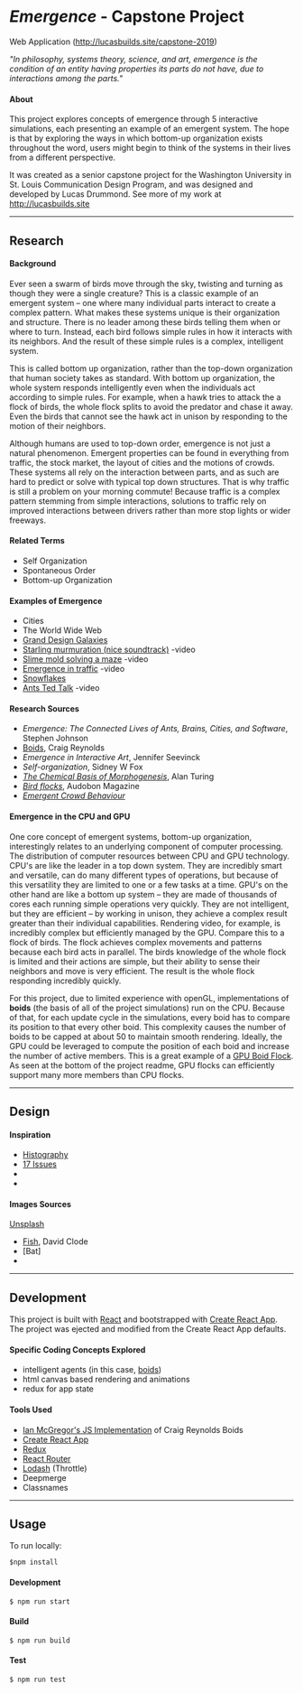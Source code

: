 
# *Emergence* - Capstone Project
Web Application (http://lucasbuilds.site/capstone-2019)


*"In philosophy, systems theory, science, and art, emergence is the condition of an entity having properties its parts do not have, due to interactions among the parts."*


#### About

This project explores concepts of emergence through 5 interactive simulations, each presenting an example of an emergent system. The hope is that by exploring the ways in which bottom-up organization exists throughout the word, users might begin to think of the systems in their lives from a different perspective.  

It was created as a senior capstone project for the Washington University in St. Louis Communication Design Program, and was designed and developed by Lucas Drummond. See more of my work at http://lucasbuilds.site


***


## Research

#### Background

Ever seen a swarm of birds move through the sky, twisting and turning as though they were a single creature? This is a classic example of an emergent system – one where many individual parts interact to create a complex pattern. What makes these systems unique is their organization and structure. There is no leader among these birds telling them when or where to turn. Instead, each bird follows simple rules in how it interacts with its neighbors. And the result of these simple rules is a complex, intelligent system. 

This is called bottom up organization, rather than the top-down organization that human society takes as standard. With bottom up organization, the whole system responds intelligently even when the individuals act according to simple rules. For example, when a hawk tries to attack the a flock of birds, the whole flock splits to avoid the predator and chase it away. Even the birds that cannot see the hawk act in unison by responding to the motion of their neighbors. 

Although humans are used to top-down order, emergence is not just a natural phenomenon. Emergent properties can be found in everything from traffic, the stock market, the layout of cities and the motions of crowds. These systems all rely on the interaction between parts, and as such are hard to predict or solve with typical top down structures. That is why traffic is still a problem on your morning commute! Because traffic is a complex pattern stemming from simple interactions, solutions to traffic rely on improved interactions between drivers rather than more stop lights or wider freeways. 


#### Related Terms

- Self Organization
- Spontaneous Order
- Bottom-up Organization

#### Examples of Emergence

- Cities
- The World Wide Web
- [Grand Design Galaxies](https://en.wikipedia.org/wiki/Grand_design_spiral_galaxy)
- [Starling murmuration (nice soundtrack)](https://www.youtube.com/watch?v=eakKfY5aHmY) -video 
- [Slime mold solving a maze](https://www.youtube.com/watch?v=5UfMU9TsoEM) -video
- [Emergence in traffic](https://www.youtube.com/watch?v=7wm-pZp_mi0) -video
- [Snowflakes](https://en.wikipedia.org/wiki/Emergence#/media/File:SnowflakesWilsonBentley.jpg)
- [Ants Ted Talk](https://www.ted.com/talks/deborah_gordon_digs_ants?language=en) -video

#### Research Sources

- *Emergence: The Connected Lives of Ants, Brains, Cities, and Software*, Stephen Johnson
- [Boids](https://www.red3d.com/cwr/boids/), Craig Reynolds
- *Emergence in Interactive Art*, Jennifer Seevinck
- *Self-organization*, Sidney W Fox
- *[The Chemical Basis of Morphogenesis](http://www.dna.caltech.edu/courses/cs191/paperscs191/turing.pdf)*, Alan Turing
- *[Bird flocks](https://www.audubon.org/magazine/march-april-2009/how-flock-birds-can-fly-and-move-together)*, Audobon Magazine
- *[Emergent Crowd Behaviour](http://www.cog.brown.edu/research/ven_lab/Publications/RioWarren_FollowCrowd_PED12.pdf)*

#### Emergence in the CPU and GPU

One core concept of emergent systems, bottom-up organization, interestingly relates to an underlying component of computer processing. The distribution of computer resources between CPU and GPU technology. CPU's are like the leader in a top down system. They are incredibly smart and versatile, can do many different types of operations, but because of this versatility they are limited to one or a few tasks at a time. GPU's on the other hand are like a bottom up system – they are made of thousands of cores each running simple operations very quickly. They are not intelligent, but they are efficient – by working in unison, they achieve a complex result greater than their individual capabilities. Rendering video, for example, is incredibly complex but efficiently managed by the GPU. Compare this to a flock of birds. The flock achieves complex movements and patterns because each bird acts in parallel. The birds knowledge of the whole flock is limited and their actions are simple, but their ability to sense their neighbors and move is very efficient. The result is the whole flock responding incredibly quickly. 

For this project, due to limited experience with openGL, implementations of **boids** (the basis of all of the project simulations) run on the CPU. Because of that, for each update cycle in the simulations, every boid has to compare its position to that every other boid. This complexity causes the number of boids to be capped at about 50 to maintain smooth rendering. Ideally, the GPU could be leveraged to compute the position of each boid and increase the number of active members. This is a great example of a [GPU Boid Flock](https://github.com/Shinao/Unity-GPU-Boids). As seen at the bottom of the project readme, GPU flocks can efficiently support many more members than CPU flocks. 

***

## Design

#### Inspiration

- [Histography](https://histography.io/)
- [17 Issues](https://art4globalgoals.com/en)
- 
- 

#### Images Sources
[Unsplash](https://unsplash.com/)

- [Fish](https://unsplash.com/photos/ekthrVC_DVs), David Clode
- [Bat]
-

***

## Development

This project is built with [React](https://reactjs.org/) and bootstrapped with [Create React App](https://github.com/ianmcgregor/boid). The project was ejected and modified from the Create React App defaults.

#### Specific Coding Concepts Explored

- intelligent agents (in this case, [boids](https://www.red3d.com/cwr/boids/))
- html canvas based rendering and animations
- redux for app state 

#### Tools Used

- [Ian McGregor's JS Implementation](https://github.com/ianmcgregor/boid) of Craig Reynolds Boids
- [Create React App](https://github.com/facebook/create-react-app)
- [Redux](https://redux.js.org/introduction/getting-started)
- [React Router](https://github.com/ReactTraining/react-router)
- [Lodash](https://lodash.com/) (Throttle)
- Deepmerge
- Classnames

***

## Usage

To run locally: 
```shell
$npm install
```

#### Development
```shell
$ npm run start
``` 

#### Build 
```shell
$ npm run build
```

#### Test
```shell
$ npm run test
``` 

